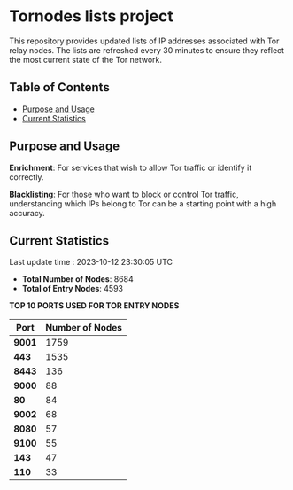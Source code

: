 # Tornodes lists project

This repository provides updated lists of IP addresses associated with Tor relay nodes. The lists are refreshed every 30 minutes to ensure they reflect the most current state of the Tor network.

## Table of Contents

- [Purpose and Usage](#purpose-and-usage)
- [Current Statistics](#current-statistics)


## Purpose and Usage

**Enrichment**: For services that wish to allow Tor traffic or identify it correctly.

**Blacklisting**: For those who want to block or control Tor traffic, understanding which IPs belong to Tor can be a starting point with a high accuracy.

## Current Statistics

Last update time : 2023-10-12 23:30:05 UTC

- **Total Number of Nodes**: 8684
- **Total of Entry Nodes**: 4593

**TOP 10 PORTS USED FOR TOR ENTRY NODES**

| **Port** | **Number of Nodes** |
|------|-----------------|
| **9001**   | 1759  |
| **443**   | 1535  |
| **8443**   | 136  |
| **9000**   | 88  |
| **80**   | 84  |
| **9002**   | 68  |
| **8080**   | 57  |
| **9100**   | 55  |
| **143**   | 47  |
| **110**   | 33  |

